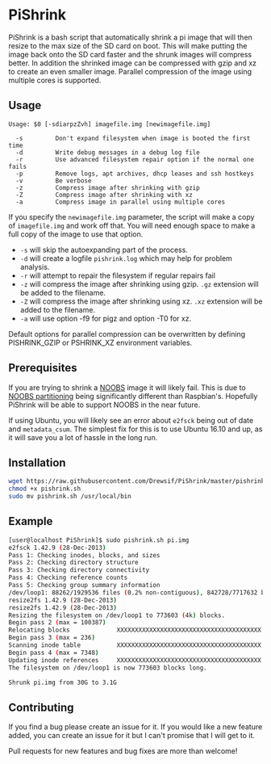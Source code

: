 
# PiShrink #
PiShrink is a bash script that automatically shrink a pi image that will then resize to the max size of the SD card on boot. This will make putting the image back onto the SD card faster and the shrunk images will compress better.
In addition the shrinked image can be compressed with gzip and xz to create an even smaller image. Parallel compression of the image
using multiple cores is supported.

## Usage ##
```
Usage: $0 [-sdiarpzZvh] imagefile.img [newimagefile.img]

  -s         Don't expand filesystem when image is booted the first time
  -d         Write debug messages in a debug log file
  -r         Use advanced filesystem repair option if the normal one fails
  -p         Remove logs, apt archives, dhcp leases and ssh hostkeys
  -v         Be verbose
  -z         Compress image after shrinking with gzip
  -Z         Compress image after shrinking with xz
  -a         Compress image in parallel using multiple cores
```

If you specify the `newimagefile.img` parameter, the script will make a copy of `imagefile.img` and work off that. You will need enough space to make a full copy of the image to use that option.

* `-s` will skip the autoexpanding part of the process.
* `-d` will create a logfile `pishrink.log` which may help for problem analysis.
* `-r` will attempt to repair the filesystem if regular repairs fail
* `-z` will compress the image after shrinking using gzip. `.gz` extension will be added to the filename.
* `-Z` will compress the image after shrinking using xz. `.xz` extension will be added to the filename.
* `-a` will use option -f9 for pigz and option -T0 for xz.

Default options for parallel compression can be overwritten by defining PISHRINK_GZIP or PSHRINK_XZ environment variables.

## Prerequisites ##
If you are trying to shrink a [NOOBS](https://github.com/raspberrypi/noobs) image it will likely fail. This is due to [NOOBS partitioning](https://github.com/raspberrypi/noobs/wiki/NOOBS-partitioning-explained) being significantly different than Raspbian's. Hopefully PiShrink will be able to support NOOBS in the near future.

If using Ubuntu, you will likely see an error about `e2fsck` being out of date and `metadata_csum`. The simplest fix for this is to use Ubuntu 16.10 and up, as it will save you a lot of hassle in the long run.

## Installation ##
```bash
wget https://raw.githubusercontent.com/Drewsif/PiShrink/master/pishrink.sh
chmod +x pishrink.sh
sudo mv pishrink.sh /usr/local/bin
```

## Example ##
```bash
[user@localhost PiShrink]$ sudo pishrink.sh pi.img
e2fsck 1.42.9 (28-Dec-2013)
Pass 1: Checking inodes, blocks, and sizes
Pass 2: Checking directory structure
Pass 3: Checking directory connectivity
Pass 4: Checking reference counts
Pass 5: Checking group summary information
/dev/loop1: 88262/1929536 files (0.2% non-contiguous), 842728/7717632 blocks
resize2fs 1.42.9 (28-Dec-2013)
resize2fs 1.42.9 (28-Dec-2013)
Resizing the filesystem on /dev/loop1 to 773603 (4k) blocks.
Begin pass 2 (max = 100387)
Relocating blocks             XXXXXXXXXXXXXXXXXXXXXXXXXXXXXXXXXXXXXXXX
Begin pass 3 (max = 236)
Scanning inode table          XXXXXXXXXXXXXXXXXXXXXXXXXXXXXXXXXXXXXXXX
Begin pass 4 (max = 7348)
Updating inode references     XXXXXXXXXXXXXXXXXXXXXXXXXXXXXXXXXXXXXXXX
The filesystem on /dev/loop1 is now 773603 blocks long.

Shrunk pi.img from 30G to 3.1G
```

## Contributing ##
If you find a bug please create an issue for it. If you would like a new feature added, you can create an issue for it but I can't promise that I will get to it.

Pull requests for new features and bug fixes are more than welcome!
